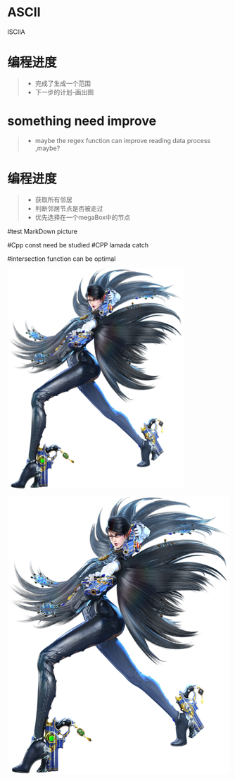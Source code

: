 # ASCII
ISCIIA

# 编程进度

> - 完成了生成一个范围
> - 下一步的计划-画出图



# something need improve
> - maybe the regex function can improve reading data process ,maybe?


# 编程进度

> - 获取所有邻居
> - 判断邻居节点是否被走过
> - 优先选择在一个megaBox中的节点







#test MarkDown picture

#Cpp const need be studied
#CPP lamada catch

#intersection function can be optimal

<img src="https://raw.githubusercontent.com/Tesla2fox/ASCII/master/png/Bayonetta.png" width="400">


![Image text](https://raw.githubusercontent.com/Tesla2fox/ASCII/master/png/Bayonetta.png)
